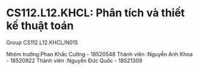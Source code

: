 # CS112.L12.KHCL: Phân tích và thiết kế thuật toán
Group CS112.L12.KHCL/N015 

Nhóm trưởng:Phan Khắc Cường - 18520548
Thành viên :Nguyễn Anh Khoa - 18520922
Thành viên :Nguyễn Đức Quốc - 18521309
